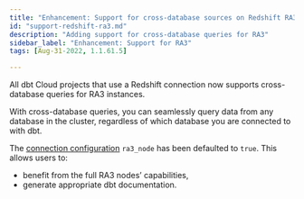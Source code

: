 ```yaml
---
title: "Enhancement: Support for cross-database sources on Redshift RA3 instances"
id: "support-redshift-ra3.md"
description: "Adding support for cross-database queries for RA3"
sidebar_label: "Enhancement: Support for RA3"
tags: [Aug-31-2022, 1.1.61.5]

---
```


All dbt Cloud projects that use a Redshift connection now supports cross-database queries for RA3 instances. 

With cross-database queries, you can seamlessly query data from any database in the cluster, regardless of which database you are connected to with dbt. 

The [connection configuration](https://docs.getdbt.com/reference/warehouse-profiles/redshift-profile) `ra3_node` has been defaulted to `true`. This allows users to:

- benefit from the full RA3 nodes’ capabilities, 
- generate appropriate dbt documentation.

